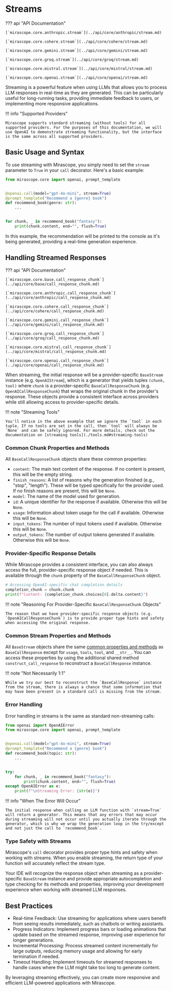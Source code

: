 # Streams

??? api "API Documentation"

    [`mirascope.core.anthropic.stream`](../api/core/anthropic/stream.md)

    [`mirascope.core.cohere.stream`](../api/core/cohere/stream.md)

    [`mirascope.core.gemini.stream`](../api/core/gemini/stream.md)

    [`mirascope.core.groq.stream`](../api/core/groq/stream.md)

    [`mirascope.core.mistral.stream`](../api/core/mistral/stream.md)

    [`mirascope.core.openai.stream`](../api/core/openai/stream.md)

Streaming is a powerful feature when using LLMs that allows you to process LLM responses in real-time as they are generated. This can be particularly useful for long-running tasks, providing immediate feedback to users, or implementing more responsive applications.

!!! info "Supported Providers"

    Mirascope supports standard streaming (without tools) for all supported providers. For the purposes of this documentation, we will use OpenAI to demonstrate streaming functionality, but the interface is the same across all supported providers.

## Basic Usage and Syntax

To use streaming with Mirascope, you simply need to set the `stream` parameter to `True` in your `call` decorator. Here's a basic example:

```python
from mirascope.core import openai, prompt_template


@openai.call(model="gpt-4o-mini", stream=True)
@prompt_template("Recommend a {genre} book")
def recommend_book(genre: str):
    ...


for chunk, _ in recommend_book("fantasy"):
    print(chunk.content, end="", flush=True)
```

In this example, the recommendation will be printed to the console as it's being generated, providing a real-time generation experience.

## Handling Streamed Responses

??? api "API Documentation"

    [`mirascope.core.base.call_response_chunk`](../api/core/base/call_response_chunk.md)

    [`mirascope.core.anthropic.call_response_chunk`](../api/core/anthropic/call_response_chunk.md)

    [`mirascope.core.cohere.call_response_chunk`](../api/core/cohere/call_response_chunk.md) 

    [`mirascope.core.gemini.call_response_chunk`](../api/core/gemini/call_response_chunk.md)

    [`mirascope.core.groq.call_response_chunk`](../api/core/groq/call_response_chunk.md) 

    [`mirascope.core.mistral.call_response_chunk`](../api/core/mistral/call_response_chunk.md)

    [`mirascope.core.openai.call_response_chunk`](../api/core/openai/call_response_chunk.md) 

When streaming, the initial response will be a provider-specific `BaseStream` instance (e.g. `OpenAIStream`), which is a generator that yields tuples `(chunk, tool)` where `chunk` is a provider-specific `BaseCallResponseChunk` (e.g. `OpenAICallResponseChunk`) that wraps the original chunk in the provider's response. These objects provide a consistent interface across providers while still allowing access to provider-specific details.

!!! note "Streaming Tools"

    You'll notice in the above example that we ignore the `tool` in each tuple. If no tools are set in the call, then `tool` will always be `None` and can be safely ignored. For more details, check out the documentation on [streaming tools](./tools.md#streaming-tools)

### Common Chunk Properties and Methods

All `BaseCallResponseChunk` objects share these common properties:

- `content`: The main text content of the response. If no content is present, this will be the empty string.
- `finish_reasons`: A list of reasons why the generation finished (e.g., "stop", "length"). These will be typed specifically for the provider used. If no finish reasons are present, this will be `None`.
- `model`: The name of the model used for generation.
- `id`: A unique identifier for the response if available. Otherwise this will be `None`.
- `usage`: Information about token usage for the call if available. Otherwise this will be `None`.
- `input_tokens`: The number of input tokens used if available. Otherwise this will be `None`.
- `output_tokens`: The number of output tokens generated if available. Otherwise this will be `None`.

### Provider-Specific Response Details

While Mirascope provides a consistent interface, you can also always access the full, provider-specific response object if needed. This is available through the `chunk` property of the `BaseCallResponseChunk` object.

```python
# Accessing OpenAI-specific chat completion details
completion_chunk = chunk.chunk
print(f"Content: {completion_chunk.choices[0].delta.content}")
```

!!! note "Reasoning For Provider-Specific `BaseCallResponseChunk` Objects"

    The reason that we have provider-specific response objects (e.g. `OpenAICallResponseChunk`) is to provide proper type hints and safety when accessing the original response.

### Common Stream Properties and Methods

All `BaseStream` objects share the same [common properties and methods](./calls.md#common-response-properties-and-methods) as `BaseCallResponse` except for `usage`, `tools`, `tool`, and `__str__`. You can access these properties by using the additional shared method `construct_call_response` to reconstruct a `BaseCallResponse` instance.

!!! note "Not Necessarily 1:1"

    While we try our best to reconstruct the `BaseCallResponse` instance from the stream, there is always a chance that some information that may have been present in a standard call is missing from the stream.

### Error Handling

Error handling in streams is the same as standard non-streaming calls:

```python
from openai import OpenAIError
from mirascope.core import openai, prompt_template


@openai.call(model="gpt-4o-mini", stream=True)
@prompt_template("Recommend a {genre} book")
def recommend_book(topic: str):
    ...


try:
    for chunk, _ in recommend_book("fantasy"):
        print(chunk.content, end="", flush=True)
except OpenAIError as e:
    print(f"\nStreaming Error: {str(e)}")
```

!!! info "When The Error Will Occur"

    The initial response when calling an LLM function with `stream=True` will return a generator. This means that any errors that may occur during streaming will not occur until you actually iterate through the generator, which is why we wrap the generation loop in the try/except and not just the call to `recommend_book`.

### Type Safety with Streams

Mirascope's `call` decorator provides proper type hints and safety when working with streams. When you enable streaming, the return type of your function will accurately reflect the stream type.

Your IDE will recognize the response object when streaming as a provider-specific `BaseStream` instance and provide appropriate autocompletion and type checking for its methods and properties, improving your development experience when working with streamed LLM responses.

## Best Practices

- Real-time Feedback: Use streaming for applications where users benefit from seeing results immediately, such as chatbots or writing assistants.
- Progress Indicators: Implement progress bars or loading animations that update based on the streamed response, improving user experience for longer generations.
- Incremental Processing: Process streamed content incrementally for large outputs, reducing memory usage and allowing for early termination if needed.
- Timeout Handling: Implement timeouts for streamed responses to handle cases where the LLM might take too long to generate content.

By leveraging streaming effectively, you can create more responsive and efficient LLM-powered applications with Mirascope.
